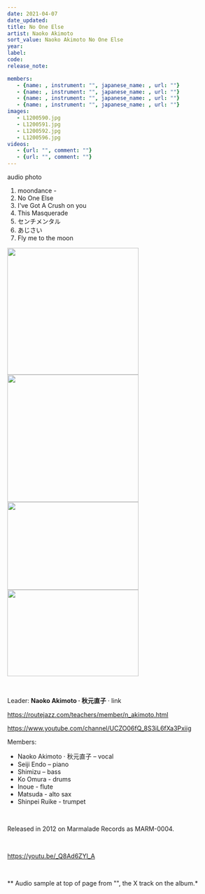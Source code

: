 ```yaml
---
date: 2021-04-07
date_updated: 
title: No One Else
artist: Naoko Akimoto
sort_value: Naoko Akimoto No One Else
year: 
label: 
code: 
release_note: 

members:
   - {name: , instrument: "", japanese_name: , url: ""}
   - {name: , instrument: "", japanese_name: , url: ""}
   - {name: , instrument: "", japanese_name: , url: ""}
   - {name: , instrument: "", japanese_name: , url: ""}
images: 
   - L1200590.jpg
   - L1200591.jpg
   - L1200592.jpg
   - L1200596.jpg
videos: 
   - {url: "", comment: ""}
   - {url: "", comment: ""}
---
```

audio
photo

1. moondance -
2. No One Else
3. I've Got A Crush on you
4. This Masquerade
5. センチメンタル
6. あじさい
7. Fly me to the moon

<a href="http://www.jjazzist.com/wp-content/uploads/2018/08/L1200590.jpg"><img class="alignnone size-medium wp-image-3839" src="http://www.jjazzist.com/wp-content/uploads/2018/08/L1200590-300x289.jpg" alt="" width="300" height="289" /></a> <a href="http://www.jjazzist.com/wp-content/uploads/2018/08/L1200591.jpg"><img class="alignnone size-medium wp-image-3840" src="http://www.jjazzist.com/wp-content/uploads/2018/08/L1200591-300x290.jpg" alt="" width="300" height="290" /></a> <a href="http://www.jjazzist.com/wp-content/uploads/2018/08/L1200592.jpg"><img class="alignnone size-medium wp-image-3841" src="http://www.jjazzist.com/wp-content/uploads/2018/08/L1200592-300x200.jpg" alt="" width="300" height="200" /></a> <a href="http://www.jjazzist.com/wp-content/uploads/2018/08/L1200596.jpg"><img class="alignnone size-medium wp-image-3842" src="http://www.jjazzist.com/wp-content/uploads/2018/08/L1200596-300x197.jpg" alt="" width="300" height="197" /></a>

&nbsp;

Leader: <strong>Naoko Akimoto · 秋元直子</strong> · link

https://routejazz.com/teachers/member/n_akimoto.html

https://www.youtube.com/channel/UCZO06fQ_8S3iL6fXa3Pxiig

Members:
<ul>
 	<li>Naoko Akimoto · 秋元直子 – vocal</li>
 	<li>Seiji Endo – piano</li>
 	<li>Shimizu – bass</li>
 	<li>Ko Omura - drums</li>
 	<li>Inoue - flute</li>
 	<li>Matsuda - alto sax</li>
 	<li>Shinpei Ruike - trumpet</li>
</ul>
&nbsp;

Released in 2012 on Marmalade Records as MARM-0004.

&nbsp;

https://youtu.be/_Q8Ad6ZYl_A

&nbsp;

** Audio sample at top of page from "", the X track on the album.*
